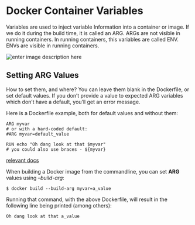 # Docker Container Variables
Variables are used to inject variable Information into a container or image.
If we do it during the build time, it is called an ARG. ARGs are not visible in running containers.
In running containers, this variables are called ENV. ENVs are visible in running containers.

![enter image description here](https://github.com/joe-speedboat/workshop.docker/raw/main/images/docker_env_arg.png)
## Setting ARG Values
How to set them, and where? 
You can leave them blank in the Dockerfile, or set default values. 
If you don’t provide a value to expected ARG variables which don’t have a default, you’ll get an error message.

Here is a Dockerfile example, both for default values and without them:

```
ARG myvar
# or with a hard-coded default:
#ARG myvar=default_value

RUN echo "Oh dang look at that $myvar"
# you could also use braces - ${myvar}

```

[relevant docs](https://docs.docker.com/engine/reference/builder/#arg)

When building a Docker image from the commandline, you can set **ARG** values using _–build-arg_:

```
$ docker build --build-arg myvar=a_value

```

Running that command, with the above Dockerfile, will result in the following line being printed (among others):

```
Oh dang look at that a_value

```
<!--stackedit_data:
eyJoaXN0b3J5IjpbNDk0MDA2MzM3LC05NDc4Mzc1NjNdfQ==
-->